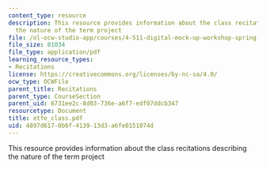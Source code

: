 ```yaml
---
content_type: resource
description: This resource provides information about the class recitations describing
  the nature of the term project
file: /ol-ocw-studio-app/courses/4-511-digital-mock-up-workshop-spring-2006/4897d6170b6f413913d3a6fe0151074d_etfe_class.pdf
file_size: 81034
file_type: application/pdf
learning_resource_types:
- Recitations
license: https://creativecommons.org/licenses/by-nc-sa/4.0/
ocw_type: OCWFile
parent_title: Recitations
parent_type: CourseSection
parent_uid: 6731ee2c-8d03-736e-a6f7-edf07ddcb347
resourcetype: Document
title: etfe_class.pdf
uid: 4897d617-0b6f-4139-13d3-a6fe0151074d
---
```

This resource provides information about the class recitations describing the nature of the term project